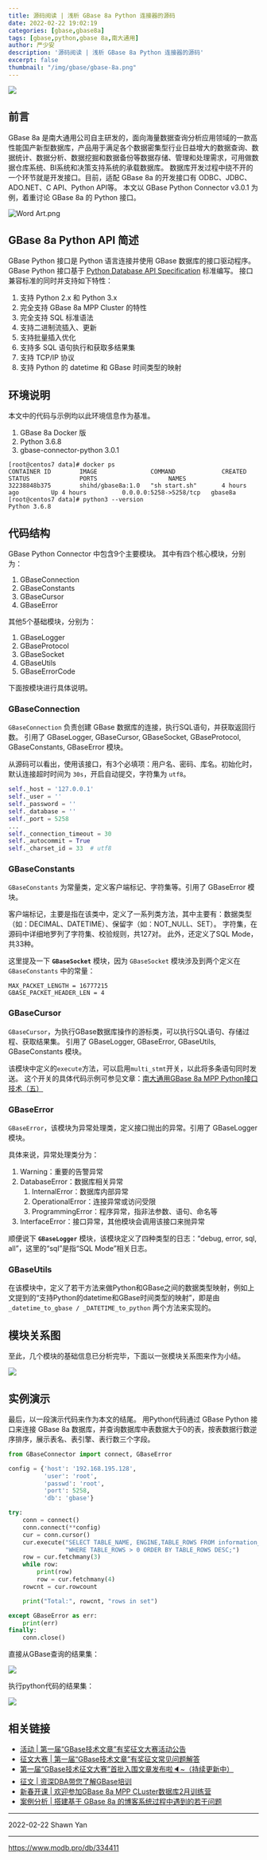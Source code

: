 ```yaml
---
title: 源码阅读 | 浅析 GBase 8a Python 连接器的源码
date: 2022-02-22 19:02:19
categories: [gbase,gbase8a]
tags: [gbase,python,gbase 8a,南大通用]
author: 严少安
description: '源码阅读 | 浅析 GBase 8a Python 连接器的源码'
excerpt: false
thumbnail: "/img/gbase/gbase-8a.png"
---
```


![](2023-02-22-01.jpg)

## 前言

GBase 8a 是南大通用公司自主研发的，面向海量数据查询分析应用领域的一款高性能国产新型数据库，产品用于满足各个数据密集型行业日益增大的数据查询、数据统计、数据分析、数据挖掘和数据备份等数据存储、管理和处理需求，可用做数据仓库系统、BI系统和决策支持系统的承载数据库。
数据库开发过程中绕不开的一个环节就是开发接口。目前，适配 GBase 8a 的开发接口有 ODBC、JDBC、ADO.NET、C API、Python API等。
本文以 GBase Python Connector v3.0.1 为例，着重讨论 GBase 8a 的 Python 接口。

![Word Art.png](2023-02-22-02.png)

## GBase 8a Python API 简述

GBase Python 接口是 Python 语言连接并使用 GBase 数据库的接口驱动程序。GBase Python 接口基于 [Python Database API Specification](https://www.python.org/dev/peps/pep-0249/) 标准编写。
接口兼容标准的同时并支持如下特性：

1) 支持 Python 2.x 和 Python 3.x
2) 完全支持 GBase 8a MPP Cluster 的特性
3) 完全支持 SQL 标准语法
4) 支持二进制流插入、更新
5) 支持批量插入优化
6) 支持多 SQL 语句执行和获取多结果集
7) 支持 TCP/IP 协议
8) 支持 Python 的 datetime 和 GBase 时间类型的映射


## 环境说明

本文中的代码与示例均以此环境信息作为基准。

1. GBase 8a Docker 版
2. Python 3.6.8
3. gbase-connector-python 3.0.1

```shell
[root@centos7 data]# docker ps
CONTAINER ID        IMAGE               COMMAND             CREATED             STATUS              PORTS                    NAMES
32238848b375        shihd/gbase8a:1.0   "sh start.sh"       4 hours ago         Up 4 hours          0.0.0.0:5258->5258/tcp   gbase8a
[root@centos7 data]# python3 --version
Python 3.6.8
```

## 代码结构

GBase Python Connector 中包含9个主要模块。
其中有四个核心模块，分别为：

1. GBaseConnection
2. GBaseConstants
3. GBaseCursor
4. GBaseError

其他5个基础模块，分别为：

1. GBaseLogger
2. GBaseProtocol
3. GBaseSocket
4. GBaseUtils
5. GBaseErrorCode

下面按模块进行具体说明。

### GBaseConnection

`GBaseConnection` 负责创建 GBase 数据库的连接，执行SQL语句，并获取返回行数。
引用了 GBaseLogger, GBaseCursor, GBaseSocket, GBaseProtocol, GBaseConstants, GBaseError 模块。

从源码可以看出，使用该接口，有3个必填项：用户名、密码、库名。初始化时，默认连接超时时间为 `30s`，开启自动提交，字符集为 `utf8`。

```python
self._host = '127.0.0.1'
self._user = ''
self._password = ''
self._database = ''
self._port = 5258
...
self._connection_timeout = 30
self._autocommit = True
self._charset_id = 33  # utf8
```

### GBaseConstants

`GBaseConstants` 为常量类，定义客户端标记、字符集等。引用了 GBaseError 模块。

客户端标记，主要是指在该类中，定义了一系列类方法，其中主要有：数据类型（如：DECIMAL、DATETIME）、保留字（如：NOT_NULL、SET）。
字符集，在源码中详细地罗列了字符集、校验规则，共127对。
此外，还定义了SQL Mode，共33种。

这里提及一下 **`GBaseSocket`** 模块，因为 `GBaseSocket` 模块涉及到两个定义在 `GBaseConstants` 中的常量：

```
MAX_PACKET_LENGTH = 16777215
GBASE_PACKET_HEADER_LEN = 4
```

### GBaseCursor

`GBaseCursor`，为执行GBase数据库操作的游标类，可以执行SQL语句、存储过程、获取结果集。
引用了 GBaseLogger, GBaseError, GBaseUtils, GBaseConstants 模块。

该模块中定义的`execute`方法，可以启用`multi_stmt`开关，以此将多条语句同时发送。
这个开关的具体代码示例可参见文章：[南大通用GBase 8a MPP Python接口技术（五）](https://www.modb.pro/db/40982)


### GBaseError

`GBaseError`，该模块为异常处理类，定义接口抛出的异常。引用了 GBaseLogger 模块。

具体来说，异常处理类分为：

1. Warning：重要的告警异常
2. DatabaseError：数据库相关异常
	1. InternalError：数据库内部异常
	1. OperationalError：连接异常或访问受限
	1. ProgrammingError：程序异常，指非法参数、语句、命名等
3. InterfaceError：接口异常，其他模块会调用该接口来抛异常

顺便说下 **`GBaseLogger`** 模块，该模块定义了四种类型的日志：“debug, error, sql, all”，这里的“sql”是指“SQL Mode”相关日志。

### GBaseUtils

在该模块中，定义了若干方法来做Python和GBase之间的数据类型映射，例如上文提到的“支持Python的datetime和GBase时间类型的映射”，即是由 `_datetime_to_gbase / _DATETIME_to_python` 两个方法来实现的。


## 模块关系图

至此，几个模块的基础信息已分析完毕，下面以一张模块关系图来作为小结。

![](2023-02-22-03.png)



## 实例演示

最后，以一段演示代码来作为本文的结尾。
用Python代码通过 GBase Python 接口来连接 GBase 8a 数据库，并查询数据库中表数据大于0的表，按表数据行数逆序排序，展示表名、表引擎、表行数三个字段。

```python
from GBaseConnector import connect, GBaseError

config = {'host': '192.168.195.128',
          'user': 'root',
          'passwd': 'root',
          'port': 5258,
          'db': 'gbase'}

try:
    conn = connect()
    conn.connect(**config)
    cur = conn.cursor()
    cur.execute("SELECT TABLE_NAME, ENGINE,TABLE_ROWS FROM information_schema.TABLES "
                "WHERE TABLE_ROWS > 0 ORDER BY TABLE_ROWS DESC;")
    row = cur.fetchmany(3)
    while row:
        print(row)
        row = cur.fetchmany(4)
    rowcnt = cur.rowcount

    print("Total:", rowcnt, "rows in set")

except GBaseError as err:
    print(err)
finally:
    conn.close()
```

直接从GBase查询的结果集：

![](2023-02-22-04.jpg)

执行python代码的结果集：

![](2023-02-22-05.jpg)



## 相关链接

- [活动 | 第一届“GBase技术文章”有奖征文大赛活动公告](https://www.modb.pro/db/246258)
- [征文大赛 | 第一届“GBase技术文章”有奖征文常见问题解答](https://www.modb.pro/db/245537)
- [第一届“GBase技术征文大赛”首批入围文章发布啦🔈~（持续更新中）](https://www.modb.pro/db/325922)
- [征文 | 资深DBA带您了解GBase培训](https://www.modb.pro/db/224213)
- [新春开课 | 欢迎参加GBase 8a MPP CLuster数据库2月训练营](https://mp.weixin.qq.com/s/Ije3hCvG4xtnZ3bH9WPI_w)
- [案例分析 | 搭建基于 GBase 8a 的博客系统过程中遇到的若干问题](https://www.modb.pro/db/331065)

---
2022-02-22
Shawn Yan

---
https://www.modb.pro/db/334411
